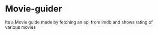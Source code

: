 # Movie-guider

Its a Movie guide made by fetching an api from imdb and shows rating of various movies
